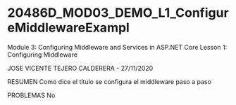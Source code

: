# 20486D_MOD03_DEMO_L1_ConfigureMiddlewareExampl
Module 3: Configuring Middleware and Services in ASP.NET Core
Lesson 1: Configuring Middleware

JOSE VICENTE TEJERO CALDERERA - 27/11/2020

RESUMEN
Como dice el título se configura el middleware paso a paso


PROBLEMAS
No
